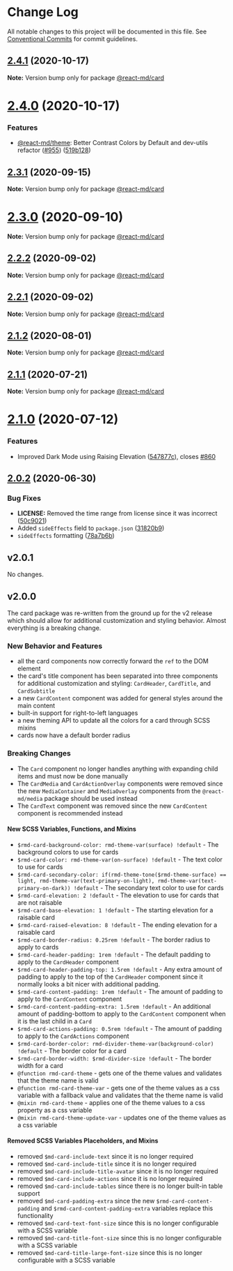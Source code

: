 # Change Log

All notable changes to this project will be documented in this file. See
[Conventional Commits](https://conventionalcommits.org) for commit guidelines.

## [2.4.1](https://github.com/mlaursen/react-md/compare/v2.4.0...v2.4.1) (2020-10-17)

**Note:** Version bump only for package [@react-md/card](../card)

# [2.4.0](https://github.com/mlaursen/react-md/compare/v2.3.1...v2.4.0) (2020-10-17)

### Features

- [@react-md/theme](../theme): Better Contrast Colors by Default and dev-utils
  refactor ([#955](https://github.com/mlaursen/react-md/issues/955))
  ([519b128](https://github.com/mlaursen/react-md/commit/519b128522de944d55ff96a1e1125447665ed586))

## [2.3.1](https://github.com/mlaursen/react-md/compare/v2.2.0...v2.3.1) (2020-09-15)

**Note:** Version bump only for package [@react-md/card](../card)

# [2.3.0](https://github.com/mlaursen/react-md/compare/v2.2.0...v2.3.0) (2020-09-10)

**Note:** Version bump only for package [@react-md/card](../card)

## [2.2.2](https://github.com/mlaursen/react-md/compare/v2.2.1...v2.2.2) (2020-09-02)

**Note:** Version bump only for package [@react-md/card](../card)

## [2.2.1](https://github.com/mlaursen/react-md/compare/v2.2.0...v2.2.1) (2020-09-02)

**Note:** Version bump only for package [@react-md/card](../card)

## [2.1.2](https://github.com/mlaursen/react-md/compare/v2.1.1...v2.1.2) (2020-08-01)

**Note:** Version bump only for package [@react-md/card](../card)

## [2.1.1](https://github.com/mlaursen/react-md/compare/v2.1.0...v2.1.1) (2020-07-21)

**Note:** Version bump only for package [@react-md/card](../card)

# [2.1.0](https://github.com/mlaursen/react-md/compare/v2.0.4...v2.1.0) (2020-07-12)

### Features

- Improved Dark Mode using Raising Elevation
  ([547877c](https://github.com/mlaursen/react-md/commit/547877c51217a544fdaad9c77e2469a45f30336e)),
  closes [#860](https://github.com/mlaursen/react-md/issues/860)

## [2.0.2](https://github.com/mlaursen/react-md/compare/v2.0.1...v2.0.2) (2020-06-30)

### Bug Fixes

- **LICENSE:** Removed the time range from license since it was incorrect
  ([50c9021](https://github.com/mlaursen/react-md/commit/50c9021cedc0d642758b9fd541bb6c93d2fe1786))
- Added `sideEffects` field to `package.json`
  ([31820b9](https://github.com/mlaursen/react-md/commit/31820b9b43705e5849664500a17b6849eb6dc2a9))
- `sideEffects` formatting
  ([78a7b6b](https://github.com/mlaursen/react-md/commit/78a7b6b0e40c7daefb749835670705f21bd21720))

## v2.0.1

No changes.

## v2.0.0

The card package was re-written from the ground up for the v2 release which
should allow for additional customization and styling behavior. Almost
everything is a breaking change.

### New Behavior and Features

- all the card components now correctly forward the `ref` to the DOM element
- the card's title component has been separated into three components for
  additional customization and styling: `CardHeader`, `CardTitle`, and
  `CardSubtitle`
- a new `CardContent` component was added for general styles around the main
  content
- built-in support for right-to-left languages
- a new theming API to update all the colors for a card through SCSS mixins
- cards now have a default border radius

### Breaking Changes

- The `Card` component no longer handles anything with expanding child items and
  must now be done manually
- The `CardMedia` and `CardActionOverlay` components were removed since the new
  `MediaContainer` and `MediaOverlay` components from the `@react-md/media`
  package should be used instead
- The `CardText` component was removed since the new `CardContent` component is
  recommended instead

#### New SCSS Variables, Functions, and Mixins

- `$rmd-card-background-color: rmd-theme-var(surface) !default` - The background
  colors to use for cards
- `$rmd-card-color: rmd-theme-var(on-surface) !default` - The text color to use
  for cards
- `$rmd-card-secondary-color: if(rmd-theme-tone($rmd-theme-surface) == light, rmd-theme-var(text-primary-on-light), rmd-theme-var(text-primary-on-dark)) !default` -
  The secondary text color to use for cards
- `$rmd-card-elevation: 2 !default` - The elevation to use for cards that are
  not raisable
- `$rmd-card-base-elevation: 1 !default` - The starting elevation for a raisable
  card
- `$rmd-card-raised-elevation: 8 !default` - The ending elevation for a raisable
  card
- `$rmd-card-border-radius: 0.25rem !default` - The border radius to apply to
  cards
- `$rmd-card-header-padding: 1rem !default` - The default padding to apply to
  the `CardHeader` component
- `$rmd-card-header-padding-top: 1.5rem !default` - Any extra amount of padding
  to apply to the top of the `CardHeader` component since it normally looks a
  bit nicer with additional padding.
- `$rmd-card-content-padding: 1rem !default` - The amount of padding to apply to
  the `CardContent` component
- `$rmd-card-content-padding-extra: 1.5rem !default` - An additional amount of
  padding-bottom to apply to the `CardContent` component when it is the last
  child in a `Card`
- `$rmd-card-actions-padding: 0.5rem !default` - The amount of padding to apply
  to the `CardActions` component
- `$rmd-card-border-color: rmd-divider-theme-var(background-color) !default` -
  The border color for a card
- `$rmd-card-border-width: $rmd-divider-size !default` - The border width for a
  card
- `@function rmd-card-theme` - gets one of the theme values and validates that
  the theme name is valid
- `@function rmd-card-theme-var` - gets one of the theme values as a css
  variable with a fallback value and validates that the theme name is valid
- `@mixin rmd-card-theme` - applies one of the theme values to a css property as
  a css variable
- `@mixin rmd-card-theme-update-var` - updates one of the theme values as a css
  variable

#### Removed SCSS Variables Placeholders, and Mixins

- removed `$md-card-include-text` since it is no longer required
- removed `$md-card-include-title` since it is no longer required
- removed `$md-card-include-title-avatar` since it is no longer required
- removed `$md-card-include-actions` since it is no longer required
- removed `$md-card-include-tables` since there is no longer built-in table
  support
- removed `$md-card-padding-extra` since the new `$rmd-card-content-padding` and
  `$rmd-card-content-padding-extra` variables replace this functionality
- removed `$md-card-text-font-size` since this is no longer configurable with a
  SCSS variable
- removed `$md-card-title-font-size` since this is no longer configurable with a
  SCSS variable
- removed `$md-card-title-large-font-size` since this is no longer configurable
  with a SCSS variable
